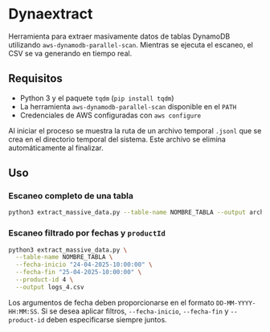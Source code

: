 # Dynaextract

Herramienta para extraer masivamente datos de tablas DynamoDB utilizando `aws-dynamodb-parallel-scan`.
Mientras se ejecuta el escaneo, el CSV se va generando en tiempo real.

## Requisitos

- Python 3 y el paquete `tqdm` (`pip install tqdm`)
- La herramienta `aws-dynamodb-parallel-scan` disponible en el `PATH`
- Credenciales de AWS configuradas con `aws configure`

Al iniciar el proceso se muestra la ruta de un archivo temporal `.jsonl` que se crea en el
directorio temporal del sistema. Este archivo se elimina automáticamente al finalizar.

## Uso

### Escaneo completo de una tabla
```bash
python3 extract_massive_data.py --table-name NOMBRE_TABLA --output archivo.csv
```

### Escaneo filtrado por fechas y `productId`
```bash
python3 extract_massive_data.py \
  --table-name NOMBRE_TABLA \
  --fecha-inicio "24-04-2025-10:00:00" \
  --fecha-fin "25-04-2025-10:00:00" \
  --product-id 4 \
  --output logs_4.csv
```

Los argumentos de fecha deben proporcionarse en el formato `DD-MM-YYYY-HH:MM:SS`.
Si se desea aplicar filtros, `--fecha-inicio`, `--fecha-fin` y `--product-id` deben
especificarse siempre juntos.
